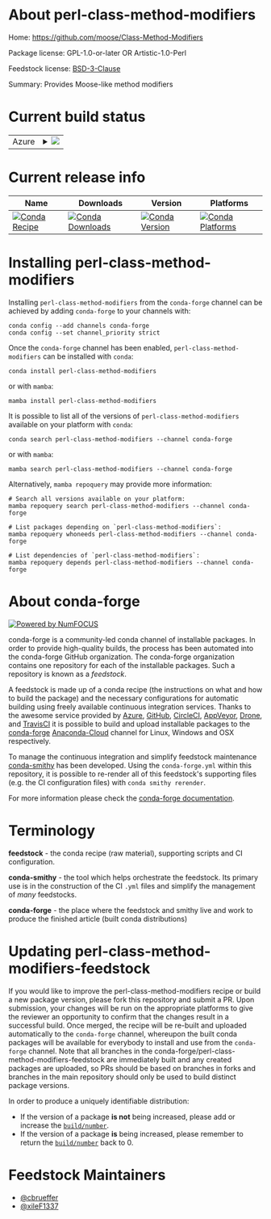 About perl-class-method-modifiers
=================================

Home: https://github.com/moose/Class-Method-Modifiers

Package license: GPL-1.0-or-later OR Artistic-1.0-Perl

Feedstock license: [BSD-3-Clause](https://github.com/conda-forge/perl-class-method-modifiers-feedstock/blob/main/LICENSE.txt)

Summary: Provides Moose-like method modifiers

Current build status
====================


<table>
    
  <tr>
    <td>Azure</td>
    <td>
      <details>
        <summary>
          <a href="https://dev.azure.com/conda-forge/feedstock-builds/_build/latest?definitionId=17707&branchName=main">
            <img src="https://dev.azure.com/conda-forge/feedstock-builds/_apis/build/status/perl-class-method-modifiers-feedstock?branchName=main">
          </a>
        </summary>
        <table>
          <thead><tr><th>Variant</th><th>Status</th></tr></thead>
          <tbody><tr>
              <td>linux_64</td>
              <td>
                <a href="https://dev.azure.com/conda-forge/feedstock-builds/_build/latest?definitionId=17707&branchName=main">
                  <img src="https://dev.azure.com/conda-forge/feedstock-builds/_apis/build/status/perl-class-method-modifiers-feedstock?branchName=main&jobName=linux&configuration=linux%20linux_64_" alt="variant">
                </a>
              </td>
            </tr><tr>
              <td>osx_64</td>
              <td>
                <a href="https://dev.azure.com/conda-forge/feedstock-builds/_build/latest?definitionId=17707&branchName=main">
                  <img src="https://dev.azure.com/conda-forge/feedstock-builds/_apis/build/status/perl-class-method-modifiers-feedstock?branchName=main&jobName=osx&configuration=osx%20osx_64_" alt="variant">
                </a>
              </td>
            </tr>
          </tbody>
        </table>
      </details>
    </td>
  </tr>
</table>

Current release info
====================

| Name | Downloads | Version | Platforms |
| --- | --- | --- | --- |
| [![Conda Recipe](https://img.shields.io/badge/recipe-perl--class--method--modifiers-green.svg)](https://anaconda.org/conda-forge/perl-class-method-modifiers) | [![Conda Downloads](https://img.shields.io/conda/dn/conda-forge/perl-class-method-modifiers.svg)](https://anaconda.org/conda-forge/perl-class-method-modifiers) | [![Conda Version](https://img.shields.io/conda/vn/conda-forge/perl-class-method-modifiers.svg)](https://anaconda.org/conda-forge/perl-class-method-modifiers) | [![Conda Platforms](https://img.shields.io/conda/pn/conda-forge/perl-class-method-modifiers.svg)](https://anaconda.org/conda-forge/perl-class-method-modifiers) |

Installing perl-class-method-modifiers
======================================

Installing `perl-class-method-modifiers` from the `conda-forge` channel can be achieved by adding `conda-forge` to your channels with:

```
conda config --add channels conda-forge
conda config --set channel_priority strict
```

Once the `conda-forge` channel has been enabled, `perl-class-method-modifiers` can be installed with `conda`:

```
conda install perl-class-method-modifiers
```

or with `mamba`:

```
mamba install perl-class-method-modifiers
```

It is possible to list all of the versions of `perl-class-method-modifiers` available on your platform with `conda`:

```
conda search perl-class-method-modifiers --channel conda-forge
```

or with `mamba`:

```
mamba search perl-class-method-modifiers --channel conda-forge
```

Alternatively, `mamba repoquery` may provide more information:

```
# Search all versions available on your platform:
mamba repoquery search perl-class-method-modifiers --channel conda-forge

# List packages depending on `perl-class-method-modifiers`:
mamba repoquery whoneeds perl-class-method-modifiers --channel conda-forge

# List dependencies of `perl-class-method-modifiers`:
mamba repoquery depends perl-class-method-modifiers --channel conda-forge
```


About conda-forge
=================

[![Powered by
NumFOCUS](https://img.shields.io/badge/powered%20by-NumFOCUS-orange.svg?style=flat&colorA=E1523D&colorB=007D8A)](https://numfocus.org)

conda-forge is a community-led conda channel of installable packages.
In order to provide high-quality builds, the process has been automated into the
conda-forge GitHub organization. The conda-forge organization contains one repository
for each of the installable packages. Such a repository is known as a *feedstock*.

A feedstock is made up of a conda recipe (the instructions on what and how to build
the package) and the necessary configurations for automatic building using freely
available continuous integration services. Thanks to the awesome service provided by
[Azure](https://azure.microsoft.com/en-us/services/devops/), [GitHub](https://github.com/),
[CircleCI](https://circleci.com/), [AppVeyor](https://www.appveyor.com/),
[Drone](https://cloud.drone.io/welcome), and [TravisCI](https://travis-ci.com/)
it is possible to build and upload installable packages to the
[conda-forge](https://anaconda.org/conda-forge) [Anaconda-Cloud](https://anaconda.org/)
channel for Linux, Windows and OSX respectively.

To manage the continuous integration and simplify feedstock maintenance
[conda-smithy](https://github.com/conda-forge/conda-smithy) has been developed.
Using the ``conda-forge.yml`` within this repository, it is possible to re-render all of
this feedstock's supporting files (e.g. the CI configuration files) with ``conda smithy rerender``.

For more information please check the [conda-forge documentation](https://conda-forge.org/docs/).

Terminology
===========

**feedstock** - the conda recipe (raw material), supporting scripts and CI configuration.

**conda-smithy** - the tool which helps orchestrate the feedstock.
                   Its primary use is in the construction of the CI ``.yml`` files
                   and simplify the management of *many* feedstocks.

**conda-forge** - the place where the feedstock and smithy live and work to
                  produce the finished article (built conda distributions)


Updating perl-class-method-modifiers-feedstock
==============================================

If you would like to improve the perl-class-method-modifiers recipe or build a new
package version, please fork this repository and submit a PR. Upon submission,
your changes will be run on the appropriate platforms to give the reviewer an
opportunity to confirm that the changes result in a successful build. Once
merged, the recipe will be re-built and uploaded automatically to the
`conda-forge` channel, whereupon the built conda packages will be available for
everybody to install and use from the `conda-forge` channel.
Note that all branches in the conda-forge/perl-class-method-modifiers-feedstock are
immediately built and any created packages are uploaded, so PRs should be based
on branches in forks and branches in the main repository should only be used to
build distinct package versions.

In order to produce a uniquely identifiable distribution:
 * If the version of a package **is not** being increased, please add or increase
   the [``build/number``](https://docs.conda.io/projects/conda-build/en/latest/resources/define-metadata.html#build-number-and-string).
 * If the version of a package **is** being increased, please remember to return
   the [``build/number``](https://docs.conda.io/projects/conda-build/en/latest/resources/define-metadata.html#build-number-and-string)
   back to 0.

Feedstock Maintainers
=====================

* [@cbrueffer](https://github.com/cbrueffer/)
* [@xileF1337](https://github.com/xileF1337/)

